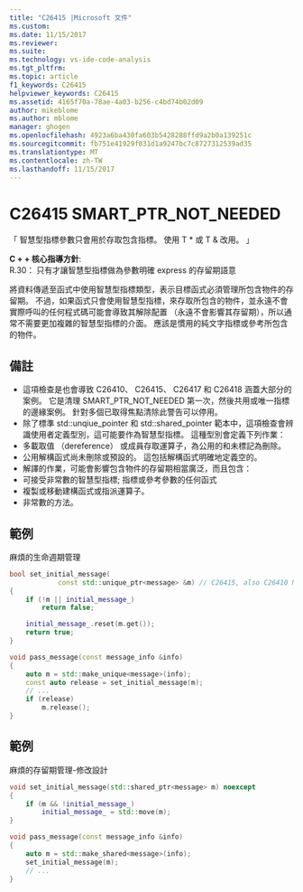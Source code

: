 ```yaml
---
title: "C26415 |Microsoft 文件"
ms.custom: 
ms.date: 11/15/2017
ms.reviewer: 
ms.suite: 
ms.technology: vs-ide-code-analysis
ms.tgt_pltfrm: 
ms.topic: article
f1_keywords: C26415
helpviewer_keywords: C26415
ms.assetid: 4165f70a-78ae-4a03-b256-c4bd74b02d09
author: mikeblome
ms.author: mblome
manager: ghogen
ms.openlocfilehash: 4923a6ba430fa603b5428288ffd9a2b0a139251c
ms.sourcegitcommit: fb751e41929f031d1a9247bc7c8727312539ad35
ms.translationtype: MT
ms.contentlocale: zh-TW
ms.lasthandoff: 11/15/2017
---
```

# <a name="c26415-smartptrnotneeded"></a>C26415 SMART_PTR_NOT_NEEDED
「 智慧型指標參數只會用於存取包含指標。 使用 T * 或 T & 改用。 」

**C + + 核心指導方針**:   
R.30： 只有才讓智慧型指標做為參數明確 express 的存留期語意

將資料傳遞至函式中使用智慧型指標類型，表示目標函式必須管理所包含物件的存留期。 不過，如果函式只會使用智慧型指標，來存取所包含的物件，並永遠不會實際呼叫的任何程式碼可能會導致其解除配置 （永遠不會影響其存留期），所以通常不需要更加複雜的智慧型指標的介面。 應該是慣用的純文字指標或參考所包含的物件。

## <a name="remarks"></a>備註    
 -  這項檢查是也會導致 C26410、 C26415、 C26417 和 C26418 涵蓋大部分的案例。 它是清理 SMART_PTR_NOT_NEEDED 第一次，然後共用或唯一指標的邊緣案例。 針對多個已取得焦點清除此警告可以停用。
-  除了標準 std::unqiue_pointer 和 std::shared_pointer 範本中，這項檢查會辨識使用者定義型別，這可能要作為智慧型指標。 這種型別會定義下列作業：
-  多載取值 （dereference） 或成員存取運算子，為公用的和未標記為刪除。
-  公用解構函式尚未刪除或預設的。 這包括解構函式明確地定義空的。
-  解譯的作業，可能會影響包含物件的存留期相當廣泛，而且包含：
-  可接受非常數的智慧型指標; 指標或參考參數的任何函式
-  複製或移動建構函式或指派運算子。
-  非常數的方法。
## <a name="example"></a>範例 
麻煩的生命週期管理

```cpp
bool set_initial_message(
            const std::unique_ptr<message> &m) // C26415, also C26410 NO_REF_TO_CONST_UNIQUE_PTR
{
    if (!m || initial_message_)
        return false;

    initial_message_.reset(m.get());
    return true;
}

void pass_message(const message_info &info)
{
    auto m = std::make_unique<message>(info);
    const auto release = set_initial_message(m);
    // ...
    if (release)
        m.release();
}
```

## <a name="example"></a>範例 
麻煩的存留期管理-修改設計

```cpp
void set_initial_message(std::shared_ptr<message> m) noexcept
{
    if (m && !initial_message_)
        initial_message_ = std::move(m);
}

void pass_message(const message_info &info)
{
    auto m = std::make_shared<message>(info);
    set_initial_message(m);
    // ...
}
```
